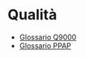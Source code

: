 # Qualità
- [Glossario Q9000](Sorgenti/GLO/CQBASE_GLO.md)
- [Glossario PPAP](Sorgenti/GLO/CQ_108_GLO.md)
